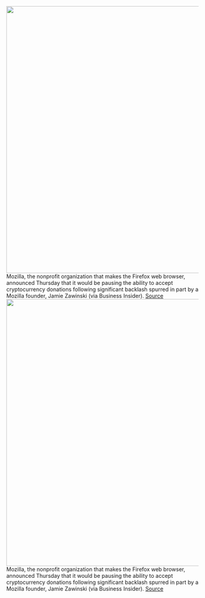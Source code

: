 <img src='https://cdn.vox-cdn.com/thumbor/v-snr_D_VT8dZlsIRU2jHNJNiUg=/0x0:3000x2000/1200x800/filters:focal(1260x760:1740x1240)/cdn.vox-cdn.com/uploads/chorus_image/image/70356622/acastro_170726_1777_0007_v3.0.jpg' width='700px' /><br/>
Mozilla, the nonprofit organization that makes the Firefox web browser, announced Thursday that it would be pausing the ability to accept cryptocurrency donations following significant backlash spurred in part by a Mozilla founder, Jamie Zawinski (via Business Insider).
<a href='https://www.theverge.com/2022/1/6/22870787/mozilla-pauses-crypto-donations-backlash-jwz'> Source <a/><img src='https://cdn.vox-cdn.com/thumbor/v-snr_D_VT8dZlsIRU2jHNJNiUg=/0x0:3000x2000/1200x800/filters:focal(1260x760:1740x1240)/cdn.vox-cdn.com/uploads/chorus_image/image/70356622/acastro_170726_1777_0007_v3.0.jpg' width='700px' /><br/>
Mozilla, the nonprofit organization that makes the Firefox web browser, announced Thursday that it would be pausing the ability to accept cryptocurrency donations following significant backlash spurred in part by a Mozilla founder, Jamie Zawinski (via Business Insider).
<a href='https://www.theverge.com/2022/1/6/22870787/mozilla-pauses-crypto-donations-backlash-jwz'> Source <a/>